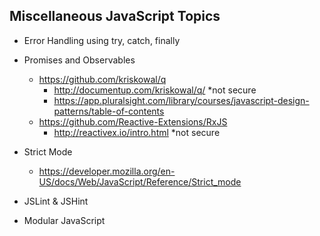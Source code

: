## Miscellaneous JavaScript Topics

- Error Handling using try, catch, finally

- Promises and Observables
  - https://github.com/kriskowal/q
    - http://documentup.com/kriskowal/q/ *not secure
    - https://app.pluralsight.com/library/courses/javascript-design-patterns/table-of-contents
  - https://github.com/Reactive-Extensions/RxJS
    - http://reactivex.io/intro.html *not secure

- Strict Mode
  - https://developer.mozilla.org/en-US/docs/Web/JavaScript/Reference/Strict_mode

- JSLint & JSHint
- Modular JavaScript